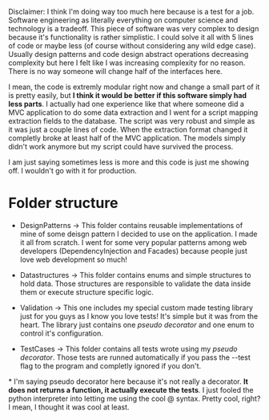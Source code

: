 Disclaimer: I think I'm doing way too much here because is a test for a job. Software engineering as literally everything on computer science and technology is a tradeoff.
This piece of software was very complex to design because it's functionality is rather simplistic. I could solve it all with 5 lines of code or maybe less (of course without considering any wild edge case). Usually design patterns and code design abstract operations decreasing complexity but here I felt like I was increasing complexity for no reason. There is no way someone will change half of the interfaces here.

I mean, the code is extremly modular right now and change a small part of it is pretty easily, but <b>I think it would be better if this software simply had less parts</b>.
I actually had one experience like that where someone did a MVC application to do some data extraction and I went for a script mapping extraction fields to the database. The script was very robust and simple as it was just a couple lines of code. When the extraction format changed it completly broke at least half of the MVC application. The models simply didn't work anymore but my script could have survived the process.

I am just saying sometimes less is more and this code is just me showing off. I wouldn't go with it for production.

# Folder structure

- DesignPatterns -> This folder contains reusable implementations of mine of some deisgn pattern I decided to use on the application. I made it all from scratch. I went for some very popular patterns among web developers (DependencyInjection and Facades) because people just love web development so much!

- Datastructures -> This folder contains enums and simple structures to hold data. Those structures are responsible to validate the data inside them or execute structure specific logic.

- Validation -> This one includes my special custom made testing library just for you guys as I know you love tests! It's simple but it was from the heart. The library just contains one *pseudo decorator* and one enum to control it's configuration.

- TestCases -> This folder contains all tests wrote using my *pseudo decorator*. Those tests are runned automatically if you pass the --test flag to the program and completly ignored if you don't.

\* I'm saying pseudo decorator here because it's not really a 
decorator. <b>It does not returns a function, it actually execute the tests</b>. I just fooled the python interpreter into letting me using the cool @ syntax. Pretty cool, right? I mean, I thought it was cool at least.